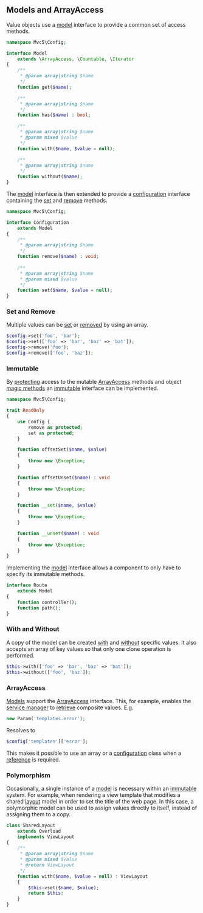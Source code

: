 ## Models and ArrayAccess
Value objects use a [model](https://github.com/mvc5/mvc5/blob/master/src/Config/Model.php) interface to provide a common set of access methods.
```php
namespace Mvc5\Config;

interface Model
    extends \ArrayAccess, \Countable, \Iterator
{
    /**
     * @param array|string $name
     */
    function get($name);

    /**
     * @param array|string $name
     */
    function has($name) : bool;

    /**
     * @param array|string $name
     * @param mixed $value
     */
    function with($name, $value = null);

    /**
     * @param array|string $name
     */
    function without($name);
}
```
The [model](https://github.com/mvc5/mvc5/blob/master/src/Config/Model.php) interface is then extended to provide a [configuration](https://github.com/mvc5/mvc5/blob/master/src/Config/Configuration.php) interface containing the [set](https://github.com/mvc5/mvc5/blob/master/src/Config/Configuration.php#L21) and [remove](https://github.com/mvc5/mvc5/blob/master/src/Config/Configuration.php#L14) methods.
```php
namespace Mvc5\Config;

interface Configuration
    extends Model
{
    /**
     * @param array|string $name
     */
    function remove($name) : void;
    
    /**
     * @param array|string $name
     * @param mixed $value
     */
    function set($name, $value = null);
}
```
### Set and Remove
Multiple values can be [set](https://github.com/mvc5/mvc5/blob/master/src/Config/Config.php#L71) or [removed](https://github.com/mvc5/mvc5/blob/master/src/Config/Config.php#L59) by using an array.
```php
$config->set('foo', 'bar');
$config->set(['foo' => 'bar', 'baz' => 'bat']);
$config->remove('foo');
$config->remove(['foo', 'baz']);
```
### Immutable
By [protecting](https://github.com/mvc5/mvc5/blob/master/src/Config/ReadOnly.php#L14) access to the mutable [ArrayAccess](http://php.net/manual/en/class.arrayaccess.php) methods and object [magic methods](http://php.net/manual/en/language.oop5.magic.php) an [immutable](https://github.com/mvc5/mvc5/blob/master/src/Config/Immutable.php) interface can be implemented.
```php
namespace Mvc5\Config;

trait ReadOnly
{
    use Config {
        remove as protected;
        set as protected;
    }

    function offsetSet($name, $value)
    {
        throw new \Exception;
    }

    function offsetUnset($name) : void
    {
        throw new \Exception;
    }

    function __set($name, $value)
    {
        throw new \Exception;
    }

    function __unset($name) : void
    {
        throw new \Exception;
    }
}
```
Implementing the [model](https://github.com/mvc5/mvc5/blob/master/src/Config/Model.php) interface allows a component to only have to specify its immutable methods.
```php
interface Route
    extends Model
{
    function controller();
    function path();
}
```
### With and Without
A copy of the model can be created [with](https://github.com/mvc5/mvc5/blob/master/src/Config/Config.php#L89) and [without](https://github.com/mvc5/mvc5/blob/master/src/Config/Config.php#L104) specific values. It also accepts an array of key values so that only one clone operation is performed.
```php
$this->with(['foo' => 'bar', 'baz' => 'bat']);
$this->without(['foo', 'baz']);
```
### ArrayAccess 
[Models](https://github.com/mvc5/mvc5/blob/master/src/Config/Model.php) support the [ArrayAccess](http://php.net/manual/en/class.arrayaccess.php) interface. This, for example, enables the [service manager](https://github.com/mvc5/mvc5/blob/master/src/Service/Manager.php) to [retrieve](https://github.com/mvc5/mvc5/blob/master/src/Resolver/Resolver.php#L361) composite values. E.g.
```php
new Param('templates.error');
```
Resolves to
```php
$config['templates']['error'];
```
This makes it possible to use an array or a [configuration](https://github.com/mvc5/mvc5/blob/master/src/Config/Configuration.php) class when a [reference](http://php.net/manual/en/language.references.php) is required.
### Polymorphism
Occasionally, a single instance of a [model](https://github.com/mvc5/mvc5/blob/master/src/Config/Model.php) is necessary within an [immutable](#immutable) system. For example, when rendering a view template that modifies a shared [layout](#template-layouts) model in order to set the title of the web page. In this case, a polymorphic model can be used to assign values directly to itself, instead of assigning them to a copy.  
```php
class SharedLayout
    extends Overload
    implements ViewLayout
{
    /**
     * @param array|string $name
     * @param mixed $value
     * @return ViewLayout
     */
    function with($name, $value = null) : ViewLayout
    {
        $this->set($name, $value);
        return $this;
    }
}
```
